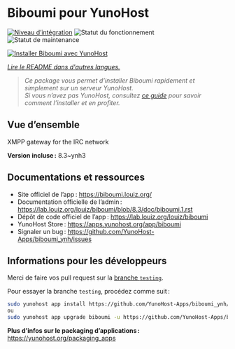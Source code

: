 <!--
Nota bene : ce README est automatiquement généré par <https://github.com/YunoHost/apps/tree/master/tools/readme_generator>
Il NE doit PAS être modifié à la main.
-->

# Biboumi pour YunoHost

[![Niveau d’intégration](https://dash.yunohost.org/integration/biboumi.svg)](https://ci-apps.yunohost.org/ci/apps/biboumi/) ![Statut du fonctionnement](https://ci-apps.yunohost.org/ci/badges/biboumi.status.svg) ![Statut de maintenance](https://ci-apps.yunohost.org/ci/badges/biboumi.maintain.svg)

[![Installer Biboumi avec YunoHost](https://install-app.yunohost.org/install-with-yunohost.svg)](https://install-app.yunohost.org/?app=biboumi)

*[Lire le README dans d'autres langues.](./ALL_README.md)*

> *Ce package vous permet d’installer Biboumi rapidement et simplement sur un serveur YunoHost.*  
> *Si vous n’avez pas YunoHost, consultez [ce guide](https://yunohost.org/install) pour savoir comment l’installer et en profiter.*

## Vue d’ensemble

XMPP gateway for the IRC network

**Version incluse :** 8.3~ynh3
## Documentations et ressources

- Site officiel de l’app : <https://biboumi.louiz.org/>
- Documentation officielle de l’admin : <https://lab.louiz.org/louiz/biboumi/blob/8.3/doc/biboumi.1.rst>
- Dépôt de code officiel de l’app : <https://lab.louiz.org/louiz/biboumi>
- YunoHost Store : <https://apps.yunohost.org/app/biboumi>
- Signaler un bug : <https://github.com/YunoHost-Apps/biboumi_ynh/issues>

## Informations pour les développeurs

Merci de faire vos pull request sur la [branche `testing`](https://github.com/YunoHost-Apps/biboumi_ynh/tree/testing).

Pour essayer la branche `testing`, procédez comme suit :

```bash
sudo yunohost app install https://github.com/YunoHost-Apps/biboumi_ynh/tree/testing --debug
ou
sudo yunohost app upgrade biboumi -u https://github.com/YunoHost-Apps/biboumi_ynh/tree/testing --debug
```

**Plus d’infos sur le packaging d’applications :** <https://yunohost.org/packaging_apps>
